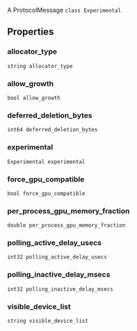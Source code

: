 A ProtocolMessage
`class Experimental`
## Properties
### allocator_type
`string allocator_type`
### allow_growth
`bool allow_growth`
### deferred_deletion_bytes
`int64 deferred_deletion_bytes`
### experimental
`Experimental experimental`
### force_gpu_compatible
`bool force_gpu_compatible`
### per_process_gpu_memory_fraction
`double per_process_gpu_memory_fraction`
### polling_active_delay_usecs
`int32 polling_active_delay_usecs`
### polling_inactive_delay_msecs
`int32 polling_inactive_delay_msecs`
### visible_device_list
`string visible_device_list`
